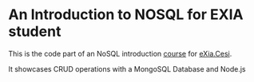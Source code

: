 # An Introduction to NOSQL for EXIA student

This is the code part of an NoSQL introduction [course](https://docs.google.com/presentation/d/1ktjFywgAkm0rUqZpl6Rr_Wgu12Kzjt457vYdMg40U-g/edit?usp=sharing) for [eXia.Cesi](https://exia.cesi.fr/).

It showcases CRUD operations with a MongoSQL Database and Node.js


